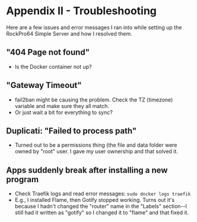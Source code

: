 # Appendix II - Troubleshooting

Here are a few issues and error messages I ran into while setting up the RockPro64 Simple Server and how I resolved them.

## "404 Page not found"
- Is the Docker container not up?

## "Gateway Timeout"
- fail2ban might be causing the problem. Check the TZ (timezone) variable and make sure they all match.
- Or just wait a bit for everything to sync?

## Duplicati: "Failed to process path"
- Turned out to be a permissions thing (the file and data folder were owned by "root" user. I gave my user ownership and that solved it.

## Apps suddenly break after installing a new program
- Check Traefik logs and read error messages: `sudo docker logs traefik`
- E.g., I installed Flame, then Gotify stopped working. Turns out it's because I hadn't changed the "router" name in the "Labels" section--I still had it written as "gotify" so I changed it to "flame" and that fixed it.
